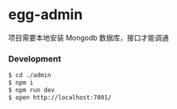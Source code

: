 # egg-admin
项目需要本地安装 Mongodb 数据库，接口才能调通

### Development

```bash
$ cd ./admin
$ npm i
$ npm run dev
$ open http://localhost:7001/
```
